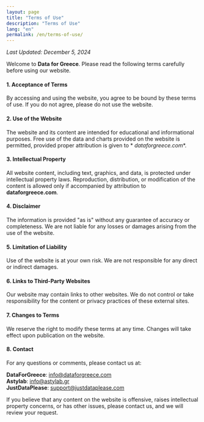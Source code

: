 ```yaml
---
layout: page
title: "Terms of Use"
description: "Terms of Use"
lang: "en"
permalink: /en/terms-of-use/
---
```


_Last Updated: December 5, 2024_

Welcome to **Data for Greece**. Please read the following terms carefully before using our website.

#### 1. Acceptance of Terms

By accessing and using the website, you agree to be bound by these terms of use. If you do not agree, please do not use the website.

#### 2. Use of the Website

The website and its content are intended for educational and informational purposes. Free use of the data and charts provided on the website is permitted, provided proper attribution is given to *
*dataforgreece.com**.

#### 3. Intellectual Property

All website content, including text, graphics, and data, is protected under intellectual property laws. Reproduction, distribution, or modification of the content is allowed only if accompanied by
attribution to **dataforgreece.com**.

#### 4. Disclaimer

The information is provided "as is" without any guarantee of accuracy or completeness. We are not liable for any losses or damages arising from the use of the website.

#### 5. Limitation of Liability

Use of the website is at your own risk. We are not responsible for any direct or indirect damages.

#### 6. Links to Third-Party Websites

Our website may contain links to other websites. We do not control or take responsibility for the content or privacy practices of these external sites.

#### 7. Changes to Terms

We reserve the right to modify these terms at any time. Changes will take effect upon publication on the website.

#### 8. Contact

For any questions or comments, please contact us at:

**DataForGreece**: info@dataforgreece.com<br>
**Astylab**: info@astylab.gr<br>
**JustDataPlease**: support@justdataplease.com<br>

If you believe that any content on the website is offensive, raises intellectual property concerns, or has other issues, please contact us, and we will review your request.





